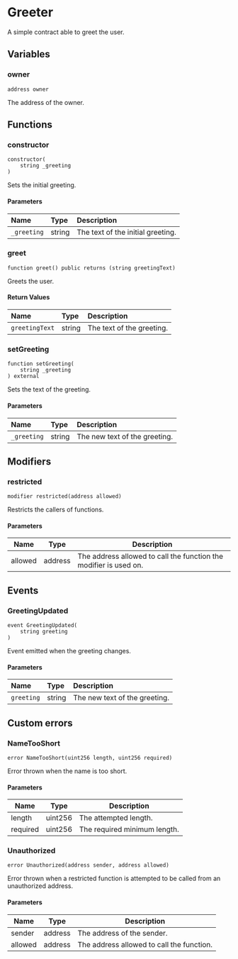 # Greeter

A simple contract able to greet the user.

## Variables

### owner

```solidity
address owner
```

The address of the owner.

## Functions

### constructor

```solidity
constructor(
    string _greeting
) 
```

Sets the initial greeting.

#### Parameters

| Name | Type | Description |
| :--- | :--- | :---------- |
| `_greeting` | string | The text of the initial greeting. |

### greet

```solidity
function greet() public returns (string greetingText)
```

Greets the user.

#### Return Values

| Name | Type | Description |
| :--- | :--- | :---------- |
| `greetingText` | string | The text of the greeting. |
### setGreeting

```solidity
function setGreeting(
    string _greeting
) external
```

Sets the text of the greeting.

#### Parameters

| Name | Type | Description |
| :--- | :--- | :---------- |
| `_greeting` | string | The new text of the greeting. |

## Modifiers

### restricted

```solidity
modifier restricted(address allowed)
```

Restricts the callers of functions.

#### Parameters

| Name | Type | Description |
| ---- | ---- | ----------- |
| allowed | address | The address allowed to call the function the modifier is used on. |

## Events

### GreetingUpdated

```solidity
event GreetingUpdated(
    string greeting
)
```

Event emitted when the greeting changes.

#### Parameters

| Name | Type | Description |
| :--- | :--- | :---------- |
| `greeting` | string | The new text of the greeting. |

## Custom errors

### NameTooShort

```solidity
error NameTooShort(uint256 length, uint256 required)
```

Error thrown when the name is too short.

#### Parameters

| Name | Type | Description |
| ---- | ---- | ----------- |
| length | uint256 | The attempted length. |
| required | uint256 | The required minimum length. |

### Unauthorized

```solidity
error Unauthorized(address sender, address allowed)
```

Error thrown when a restricted function is attempted to be called from an unauthorized address.

#### Parameters

| Name | Type | Description |
| ---- | ---- | ----------- |
| sender | address | The address of the sender. |
| allowed | address | The address allowed to call the function. |

